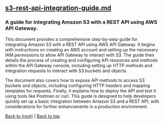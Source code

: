 ## [s3-rest-api-integration-guide.md](s3-rest-api-integration-guide.md)

### A guide for integrating Amazon S3 with a REST API using AWS API Gateway.

This document provides a comprehensive step-by-step guide for integrating Amazon S3 with a REST API using AWS API Gateway. It begins with instructions on creating an AWS account and setting up the necessary IAM permissions to allow API Gateway to interact with S3. The guide then details the process of creating and configuring API resources and methods within the API Gateway console, including setting up HTTP methods and integration requests to interact with S3 buckets and objects.

The document also covers how to expose API methods to access S3 buckets and objects, including configuring HTTP headers and mapping templates for requests. Finally, it explains how to deploy the API and test it using tools like Postman or curl. This guide is designed to help developers quickly set up a basic integration between Amazon S3 and a REST API, with considerations for further enhancements in a production environment.

[Back to (root)](#root) | [Back to top](#table-of-contents)
